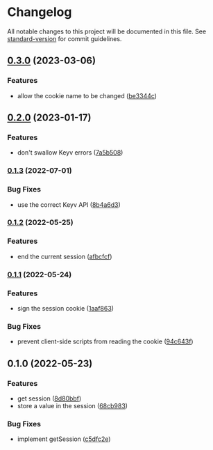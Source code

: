 # Changelog

All notable changes to this project will be documented in this file. See [standard-version](https://github.com/conventional-changelog/standard-version) for commit guidelines.

## [0.3.0](https://github.com/thewilkybarkid/hyper-ts-session/compare/v0.2.0...v0.3.0) (2023-03-06)


### Features

* allow the cookie name to be changed ([be3344c](https://github.com/thewilkybarkid/hyper-ts-session/commit/be3344c86e900170278d4a7ba0a1b37c423cd161))

## [0.2.0](https://github.com/thewilkybarkid/hyper-ts-session/compare/v0.1.3...v0.2.0) (2023-01-17)


### Features

* don't swallow Keyv errors ([7a5b508](https://github.com/thewilkybarkid/hyper-ts-session/commit/7a5b508f8b6099b8d2d12bc6b5c0c3f605c9339a))

### [0.1.3](https://github.com/thewilkybarkid/hyper-ts-session/compare/v0.1.2...v0.1.3) (2022-07-01)


### Bug Fixes

* use the correct Keyv API ([8b4a6d3](https://github.com/thewilkybarkid/hyper-ts-session/commit/8b4a6d39affb5f6e06483595ee2916709d53b762))

### [0.1.2](https://github.com/thewilkybarkid/hyper-ts-session/compare/v0.1.1...v0.1.2) (2022-05-25)


### Features

* end the current session ([afbcfcf](https://github.com/thewilkybarkid/hyper-ts-session/commit/afbcfcf0a787271ea0e6e9b0dd5ff179695935d2))

### [0.1.1](https://github.com/thewilkybarkid/hyper-ts-session/compare/v0.1.0...v0.1.1) (2022-05-24)


### Features

* sign the session cookie ([1aaf863](https://github.com/thewilkybarkid/hyper-ts-session/commit/1aaf863a9c71fb85dd6cde41d3ef8352fc9e8dd7))


### Bug Fixes

* prevent client-side scripts from reading the cookie ([94c643f](https://github.com/thewilkybarkid/hyper-ts-session/commit/94c643f5766b6e46391fb4822de8963c1509bc06))

## 0.1.0 (2022-05-23)


### Features

* get session ([8d80bbf](https://github.com/thewilkybarkid/hyper-ts-session/commit/8d80bbf7a7406dbf353ad6669152bcaa7360551a))
* store a value in the session ([68cb983](https://github.com/thewilkybarkid/hyper-ts-session/commit/68cb9833266e0715fa2649ff486b2dce9e8212ca))


### Bug Fixes

* implement getSession ([c5dfc2e](https://github.com/thewilkybarkid/hyper-ts-session/commit/c5dfc2e252efccea8b073e7e8ecbc1740d814c21))
